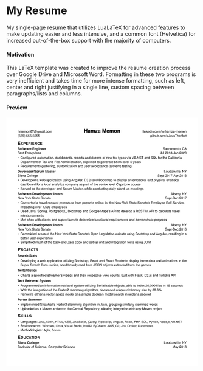 # My Resume

My single-page resume that utilizes LuaLaTeX for advanced features to make
updating easier and less intensive, and a common font (Helvetica) for increased
out-of-the-box support with the majority of computers.

#### Motivation

This LaTeX template was created to improve the resume creation process over
Google Drive and Microsoft Word. Formatting in these two programs is very
inefficient and takes time for more intense formatting, such as left, center
and right justifying in a single line, custom spacing between paragraphs/lists
and columns.

#### Preview

![resume](resume.png)
